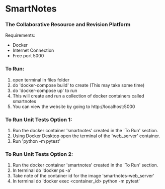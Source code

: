 # SmartNotes

### The Collaborative Resource and Revision Platform

Requirements:

- Docker
- Internet Connection
- Free port 5000

### To Run:
1. open terminal in files folder
2. do 'docker-compose build' to create (This may take some time)
3. do 'docker-compose up' to run 
4. This will create and run a collection of docker containers called smartnotes
5. You can view the website by going to http://localhost:5000

### To Run Unit Tests Option 1:
1. Run the docker container 'smartnotes' created in the 'To Run' section.
2. Using Docker Desktop open the terminal of the 'web_server' container.
3. Run 'python -m pytest'

### To Run Unit Tests Option 2:
1. Run the docker container 'smartnotes' created in the 'To Run' section.
2. In terminal do 'docker ps -a'
3. Take note of the container id for the image 'smartnotes-web_server'
4. In terminal do 'docker exec \<container_id> python -m pytest'